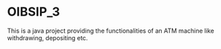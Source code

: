 # OIBSIP_3
This is a java project providing the functionalities of an ATM machine like withdrawing, depositing etc.
